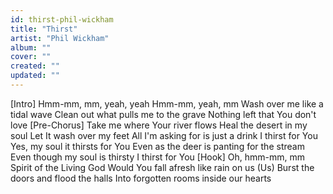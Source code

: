 ```yaml
---
id: thirst-phil-wickham
title: "Thirst"
artist: "Phil Wickham"
album: ""
cover: ""
created: ""
updated: ""
---
```


[Intro]
Hmm-mm, mm, yeah, yeah
Hmm-mm, yeah, mm
Wash over me like a tidal wave
Clean out what pulls me to the grave
Nothing left that You don't love
[Pre-Chorus]
Take me where Your river flows
Heal the desert in my soul
Let It wash over my feet
All I'm asking for is just a drink
I thirst for You
Yes, my soul it thirsts for You
Even as the deer is panting for the stream
Even though my soul is thirsty
I thirst for You
[Hook]
Oh, hmm-mm, mm
Spirit of the Living God
Would You fall afresh like rain on us (Us)
Burst the doors and flood the halls
Into forgotten rooms inside our hearts